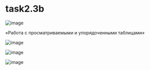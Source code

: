 # task2.3b

![image](https://github.com/4rgentum/task2.3b/assets/119742864/3f871a7a-59ee-4f26-8d06-6135bc8c57f7)


«Работа с просматриваемыми и упорядоченными таблицами»

![image](https://github.com/4rgentum/task2.3b/assets/119742864/77457254-e0f5-47e5-9805-6196d8089629)

![image](https://github.com/4rgentum/task2.3b/assets/119742864/212f790f-b460-482a-a9bf-b816353ff963)

![image](https://github.com/4rgentum/task2.3b/assets/119742864/d31ee360-150d-45c1-b6ce-2f7234449b4a)
